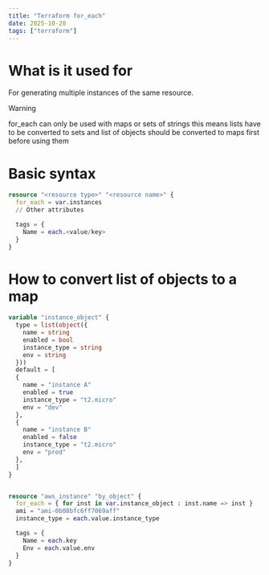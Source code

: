 ```yaml
---
title: "Terraform for_each"
date: 2025-10-20
tags: ["terraform"]
---
```


# What is it used for

For generating multiple instances of the same resource.

> [!WARNING]
> for_each can only be used with maps or sets of strings this means lists have to be converted to sets and list of objects should be converted to maps first before using them

# Basic syntax

```tf
resource "<resource type>" "<resource name>" {
  for_each = var.instances
  // Other attributes

  tags = {
    Name = each.<value/key>
  }
}
```

# How to convert list of objects to a map

```tf
variable "instance_object" {
  type = list(object({
    name = string
    enabled = bool
    instance_type = string
    env = string
  }))
  default = [
  {
    name = "instance A"
    enabled = true
    instance_type = "t2.micro"
    env = "dev"
  },
  {
    name = "instance B"
    enabled = false
    instance_type = "t2.micro"
    env = "prod"
  },
  ]
}


resource "aws_instance" "by_object" {
  for_each = { for inst in var.instance_object : inst.name => inst }
  ami = "ami-0b08bfc6ff7069aff"
  instance_type = each.value.instance_type

  tags = {
    Name = each.key
    Env = each.value.env
  }
}
```
